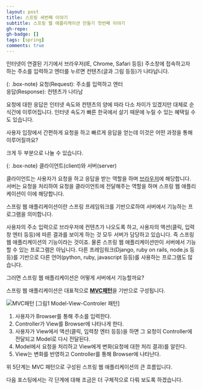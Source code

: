 ```yaml
---
layout: post
title: 스프링 세번째 이야기
subtitle: 스프링 웹 애플리케이션 만들기 첫번째 이야기
gh-repo: 
gh-badge: []
tags: [spring]
comments: true
---
```


인터넷이 연결된 기기에서 브라우저(IE, Chrome, Safari 등등) 주소창에 접속하고자 하는 주소를 입력하고 엔터를 누르면 컨텐츠(글과 그림 등등)가 나타납니다.  

{: .box-note}
요청(Request): 주소를 입력하고 엔터  
응답(Response): 컨텐츠가 나타남

요청에 대한 응답은 인터넷 속도와 컨텐츠의 양에 따라 다소 차이가 있겠지만 대체로 순식간에 이루어집니다. 인터넷 속도가 빠른 한국에서 살기 때문에 누릴 수 있는 혜택일 수도 있습니다. 

사용자 입장에서 간편하게 요청을 하고 빠르게 응답을 얻는데 이것은 어떤 과정을 통해 이루어질까요?

크게 두 부분으로 나눌 수 있습니다.  

{: .box-note}
클라이언트(client)와 서버(server)

클라이언트는 사용자가 요청을 하고 응답을 받는 역할을 하며 [브라우저](https://ko.wikipedia.org/wiki/%EC%9B%B9_%EB%B8%8C%EB%9D%BC%EC%9A%B0%EC%A0%80)에 해당합니다. 서버는 요청을 처리하여 요청을 클라이언트에 전달해주는 역할을 하며 스프링 웹 애플리케이션이 이에 해당합니다.  

스프링 웹 애플리케이션이란 스프링 프레임워크를 기반으로하여 서버에서 기능하는 프로그램을 의미합니다.  

사용자의 주소 입력으로 브라우저에 컨텐츠가 나오도록 하고, 사용자의 액션(클릭, 입력창 엔터 등등)에 따른 결과를 보이게 하는 것 모두 서버가 담당하고 있습니다. 즉 스프링 웹 애플리케이션의 기능이라는 것이죠. 물론 스프링 웹 애플리케이션만이 서버에서 기능할 수 있는 프로그램은 아닙니다. 다른 프레임워크(Django, ruby on rails, node.js 등등)를 기반으로 다른 언어(python, ruby, javascript 등등)를 사용하는 프로그램도 많습니다.  

그러면 스프링 웹 애플리케이션은 어떻게 서버에서 기능할까요?  

스프링 웹 애플리케이션은 대표적으로 [**MVC패턴**](https://ko.wikipedia.org/wiki/%EB%AA%A8%EB%8D%B8-%EB%B7%B0-%EC%BB%A8%ED%8A%B8%EB%A1%A4%EB%9F%AC)을 기반으로 구성됩니다.

![MVC패턴](https://upload.wikimedia.org/wikipedia/commons/thumb/5/53/Router-MVC-DB.svg/1200px-Router-MVC-DB.svg.png)
[그림1 Model-View-Controler 패턴]

1. 사용자가 Browser를 통해 주소를 입력한다.
2. Controller가 View를 Browser에 나타나게 한다.
3. 사용자가 View에서 액션(클릭, 입력창 엔터 등등)을 하면 그 요청이 Controller에 전달되고 Model로 다시 전달된다.
4. Model에서 요청을 처리하고 View에게 변화(요청에 대한 처리 결과)를 알린다.
5. View는 변화를 반영하고 Controller를 통해 Browser에 나타난다.

위 5단계는 MVC 패턴으로 구성된 스프링 웹 애플리케이션의 큰 흐름입니다.  

다음 포스팅에서는 각 단계에 대해 조금은 더 구체적으로 다뤄 보도록 하겠습니다.